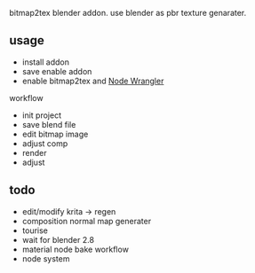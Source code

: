 bitmap2tex blender addon.
use blender as pbr texture genarater.

## usage
- install addon
- save enable addon
- enable bitmap2tex and [Node Wrangler](https://gregzaal.github.io/node-wrangler/)

workflow
- init project
- save blend file
- edit bitmap image
- adjust comp
- render
- adjust 

## todo
- edit/modify krita -> regen
- composition normal map generater
- tourise
- wait for blender 2.8
- material node bake workflow
- node system